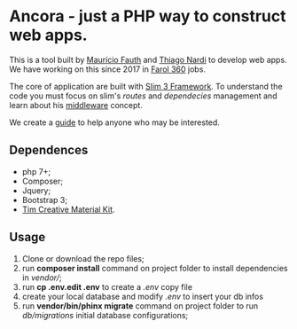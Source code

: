 # Ancora - just a PHP way to construct web apps.

This is a tool built by [Maurício Fauth](https://github.com/mauriciofauth) and [Thiago Nardi](https://github.com/thnardi) to develop web apps. We have working on this since 2017 in [Farol 360](https://farol360.com.br) jobs.

The core of application are built with [Slim 3 Framework](https://www.slimframework.com). To understand the code you must focus on slim's *routes* and *dependecies* management and learn about his [middleware](https://www.slimframework.com/docs/v3/concepts/middleware.html) concept.

We create a [guide](https://github.com/thnardi/ancora/blob/master/GUIDE.md) to help anyone who may be interested.

## Dependences

 - php 7+;
 - Composer;
 - Jquery;
 - Bootstrap 3;
 - [Tim Creative Material Kit](https://github.com/timcreative).


## Usage

1) Clone or download the repo files;
2) run **composer install** command on project folder to install dependencies in *vendor/*;
3) run **cp .env.edit .env** to create a *.env* copy file
4) create your local database and modify *.env* to insert your db infos
5) run **vendor/bin/phinx migrate** command on project folder to run *db/migrations* initial database configurations;
